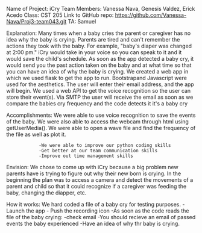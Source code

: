 Name of Project: iCry
Team Members: Vanessa Nava, Genesis Valdez, Erick Acedo
Class: CST 205
Link to GitHub repo: https://github.com/Vanessa-Nava/Proj3-team043.git
TA: Samuel

Explanation: Many times when a baby cries the parent or caregiver has no idea why the baby is crying. Parents are tired and can't remember the actions they took with the baby. For example, 
            "baby's diaper was changed at 2:00 pm." iCry would take in your voice so you can speak to it and it would save the child's schedule. As soon as the app detected a baby cry, it 
            would send you the past action taken on the baby and at what time so that you can have an idea of why the baby is crying. We created a web app in which we used flask to get the app to run. 
            Bootstrapand Javascript were used for the aesthetics. The user will enter their email address, and the app will begin. We used a web API to get the voice recognition so the user can
            store their event(s). Via SMTP the user will receive the email as soon as we compare the babies cry frequency and the code detects it it's a baby cry
             

Accomplishments: We were able to use voice recognition to save the events of the baby. We were also able to access the webcam 
                 through html using getUserMedia(). We were able to open a wave file and find the frequency of the file as well
                 as plot it. 
                
                -We were able to improve our python coding skills
                -Get better at our team communication skills
                -Improve out time management skills
                
Envision: We chose to come up with iCry because a big problem new parents have is trying to figure out
          why their new born is crying. In the beginning the plan was to access a camera and detect the 
          movements of a parent and child so that it could recognize if a caregiver was feeding the baby,
          changing the diapper, etc. 

How it works: We hard coded a file of a baby cry for testing purposes. 
             - Launch the app
             - Push the recording icon
             -As soon as the code reads the file of the baby crying:
                    -check email
             -You should recieve an email of passed events the baby experienced
             -Have an idea of why thr baby is crying. 